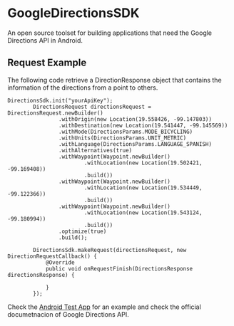 # GoogleDirectionsSDK

An open source toolset for building applications that need the Google Directions API in Android.

## Request Example

The following code retrieve a DirectionResponse object that contains the information of the directions from a point to others.

```
DirectionsSdk.init("yourApiKey");
        DirectionsRequest directionsRequest = DirectionsRequest.newBuilder()
                .withOrigin(new Location(19.558426, -99.147803))
                .withDestination(new Location(19.541447, -99.145569))
                .withMode(DirectionsParams.MODE_BICYCLING)
                .withUnits(DirectionsParams.UNIT_METRIC)
                .withLanguage(DirectionsParams.LANGUAGE_SPANISH)
                .withAlternatives(true)
                .withWaypoint(Waypoint.newBuilder()
                        .withLocation(new Location(19.502421, -99.169408))
                        .build())
                .withWaypoint(Waypoint.newBuilder()
                        .withLocation(new Location(19.534449, -99.122366))
                        .build())
                .withWaypoint(Waypoint.newBuilder()
                        .withLocation(new Location(19.543124, -99.180994))
                        .build())
                .optimize(true)
                .build();

        DirectionsSdk.makeRequest(directionsRequest, new DirectionRequestCallback() {
            @Override
            public void onRequestFinish(DirectionsResponse directionsResponse) {
                
            }
        });
```

Check the [Android Test App](https://github.com/savirdev/GoogleDirectionsSDK/tree/master/app) for an example and check the official documetnacion of Google Directions API.
